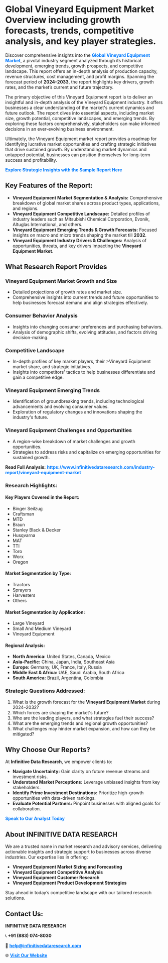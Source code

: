 <h1>Global Vineyard Equipment Market Overview including growth forecasts, trends, competitive analysis, and key player strategies.</h1>
<p>
Discover comprehensive insights into the 
<a href="https://www.infinitivedataresearch.com/industry-report/vineyard-equipment-market" rel="dofollow" style="color: #007BFF; text-decoration: none;"><strong>Global Vineyard Equipment Market</strong></a>, a pivotal industry segment analyzed through its historical development, emerging trends, growth prospects, and competitive landscape. This report offers an in-depth analysis of production capacity, revenue structures, cost management, and profit margins. Spanning the forecast period of <strong>2024–2033</strong>, the report highlights key drivers, growth rates, and the market’s current and future trajectory.
</p>
<p>
The primary objective of this Vineyard Equipment report is to deliver an insightful and in-depth analysis of the Vineyard Equipment industry. It offers businesses a clear understanding of the market's current dynamics and future outlook. The report dives into essential aspects, including market size, growth potential, competitive landscapes, and emerging trends. By exploring these factors comprehensively, stakeholders can make informed decisions in an ever-evolving business environment.
</p>
<p>
Ultimately, the Vineyard Equipment market report provides a roadmap for identifying lucrative market opportunities and crafting strategic initiatives that drive sustained growth. By understanding market dynamics and untapped potential, businesses can position themselves for long-term success and profitability.
</p>
<p>
<a href="https://www.infinitivedataresearch.com/request-sample/reportId=103315" style="color: #007BFF; text-decoration: none;"><strong>Explore Strategic Insights with the Sample Report Here</strong></a>
</p>

<h2>Key Features of the Report:</h2>
<ul>
<li><strong>Vineyard Equipment Market Segmentation & Analysis:</strong> Comprehensive breakdown of global market shares across product types, applications, and regions.</li>
<li><strong>Vineyard Equipment Competitive Landscape:</strong> Detailed profiles of industry leaders such as Mitsubishi Chemical Corporation, Evonik, Altuglas International, and others.</li>
<li><strong>Vineyard Equipment Emerging Trends & Growth Forecasts:</strong> Focused insights on macro and micro trends shaping the market till <strong>2032</strong>.</li>
<li><strong>Vineyard Equipment Industry Drivers & Challenges:</strong> Analysis of opportunities, threats, and key drivers impacting the <strong>Vineyard Equipment Market</strong>.</li>
</ul>

<h2>What Research Report Provides</h2>
<h3>Vineyard Equipment Market Growth and Size</h3>
<ul>
<li>Detailed projections of growth rates and market size.</li>
<li>Comprehensive insights into current trends and future opportunities to help businesses forecast demand and align strategies effectively.</li>
</ul>

<h3>Consumer Behavior Analysis</h3>
<ul>
<li>Insights into changing consumer preferences and purchasing behaviors.</li>
<li>Analysis of demographic shifts, evolving attitudes, and factors driving decision-making.</li>
</ul>

<h3>Competitive Landscape</h3>
<ul>
<li>In-depth profiles of key market players, their >Vineyard Equipment market share, and strategic initiatives.</li>
<li>Insights into competitors' tactics to help businesses differentiate and gain a competitive edge.</li>
</ul>

<h3>Vineyard Equipment Emerging Trends</h3>
<ul>
<li>Identification of groundbreaking trends, including technological advancements and evolving consumer values.</li>
<li>Exploration of regulatory changes and innovations shaping the industry's future.</li>
</ul>

<h3>Vineyard Equipment Challenges and Opportunities</h3>
<ul>
<li>A region-wise breakdown of market challenges and growth opportunities.</li>
<li>Strategies to address risks and capitalize on emerging opportunities for sustained growth.</li>
</ul>
<p><strong>Read Full Analysis:</strong> <a href="https://www.infinitivedataresearch.com/industry-report/vineyard-equipment-market" rel="dofollow" style="color: #007BFF; text-decoration: none;"><strong>https://www.infinitivedataresearch.com/industry-report/vineyard-equipment-market</strong></a></p>
<h3>Research Highlights:</h3>
<h4>Key Players Covered in the Report:</h4>
<ul><li>Binger Seilzug</li><li>Craftsman</li><li>MTD</li><li>Braun</li><li>Stanley Black &amp; Decker</li><li>Husqvarna</li><li>MAT</li><li>TTI</li><li>Toro</li><li>Worx</li><li>Oregon</li></ul>
<h4>Market Segmentation by Type:</h4>
<ul><li>Tractors</li><li>Sprayers</li><li>Harvesters</li><li>Others</li></ul>
<h4>Market Segmentation by Application:</h4>
<ul><li>Large Vineyard</li><li>Small And Medium Vineyard</li><li>Vineyard Equipment</li></ul>

<h4>Regional Analysis:</h4>
<ul>
<li><strong>North America:</strong> United States, Canada, Mexico</li>
<li><strong>Asia-Pacific:</strong> China, Japan, India, Southeast Asia</li>
<li><strong>Europe:</strong> Germany, UK, France, Italy, Russia</li>
<li><strong>Middle East & Africa:</strong> UAE, Saudi Arabia, South Africa</li>
<li><strong>South America:</strong> Brazil, Argentina, Colombia</li>
</ul>

<h3>Strategic Questions Addressed:</h3>
<ol>
<li>What is the growth forecast for the <strong>Vineyard Equipment Market</strong> during 2024–2032?</li>
<li>Which forces are shaping the market's future?</li>
<li>Who are the leading players, and what strategies fuel their success?</li>
<li>What are the emerging trends and regional growth opportunities?</li>
<li>What challenges may hinder market expansion, and how can they be mitigated?</li>
</ol>

<h2>Why Choose Our Reports?</h2>
<p>At <strong>Infinitive Data Research</strong>, we empower clients to:</p>
<ul>
<li><strong>Navigate Uncertainty:</strong> Gain clarity on future revenue streams and investment risks.</li>
<li><strong>Understand Market Perceptions:</strong> Leverage unbiased insights from key stakeholders.</li>
<li><strong>Identify Prime Investment Destinations:</strong> Prioritize high-growth opportunities with data-driven rankings.</li>
<li><strong>Evaluate Potential Partners:</strong> Pinpoint businesses with aligned goals for collaboration.</li>
</ul>
<p><a href="https://www.infinitivedataresearch.com/industry-report/vineyard-equipment-market" rel="dofollow" style="color: #007BFF; text-decoration: none;"><strong>Speak to Our Analyst Today</strong></a></p>

<h2>About INFINITIVE DATA RESEARCH</h2>
<p>We are a trusted name in market research and advisory services, delivering actionable insights and strategic support to businesses across diverse industries. Our expertise lies in offering:</p>
<ul>
<li><strong>Vineyard Equipment Market Sizing and Forecasting</strong></li>
<li><strong>Vineyard Equipment Competitive Analysis</strong></li>
<li><strong>Vineyard Equipment Customer Research</strong></li>
<li><strong>Vineyard Equipment Product Development Strategies</strong></li>
</ul>
<p>Stay ahead in today’s competitive landscape with our tailored research solutions.</p>

<h2>Contact Us:</h2>
<p><strong>INFINITIVE DATA RESEARCH</strong></p>
<p>📞 <strong>+91 (883) 074-8030</strong></p>
<p>📧 <strong><a href="mailto:help@infinitivedataresearch.com" style="color: #007BFF;">help@infinitivedataresearch.com</a></strong></p>
<p>🌐 <strong><a href="https://www.infinitivedataresearch.com" rel="dofollow" style="color: #007BFF;">Visit Our Website</a></strong></p>